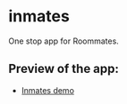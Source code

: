 # inmates

One stop app for Roommates.

## Preview of the app:

- [Inmates demo](https://drive.google.com/file/d/1De34q7QEw24SOmAcsfRxyVotAFmbq1gv/view?usp=sharing)
